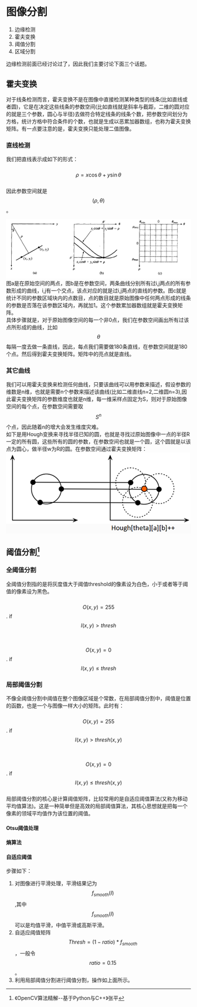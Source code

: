 # 图像分割

1. 边缘检测
2. 霍夫变换
3. 阈值分割
4. 区域分割

边缘检测前面已经讨论过了，因此我们主要讨论下面三个话题。

## 霍夫变换

对于线条检测而言，霍夫变换不是在图像中直接检测某种类型的线条\(比如直线或者圆\)，它是在决定这些线条的参数空间\(比如直线就是斜率与截距，二维的圆对应的就是三个参数，圆心与半径\)去做符合特定线条的线条个数，把参数空间划分为方格，统计方格中符合条件的个数，也就是生成以恶累加器数组，也称为霍夫变换矩阵。有一点要注意的是，霍夫变换只能处理二值图像。  

### 直线检测

我们把直线表示成如下的形式：  
  $$\rho = x\cos\theta + y\sin \theta$$  
因此参数空间就是$$(\rho, \theta)$$。

![](/assets/Hough_trans.png)  
图a是在原始空间的两点，图b是在参数空间，两条曲线分别所有过i,j两点的所有参数形成的曲线，i,j有一个交点，该点对应的就是过i,j两点的直线的参数。图c就是统计不同的参数区域块内的点数目，点的数目就是原始图像中任何两点形成的线条的参数是否落在该参数区域内，再就加1。这个参数累加器数组就是霍夫变换矩阵。  
具体步骤就是，对于原始图像空间的每一个非0点，我们在参数空间画出所有过该点所形成的曲线，比如$$\theta$$每隔一度去做一条直线，因此，每点我们需要做180条直线，在参数空间就是180个点。然后得到霍夫变换矩阵。矩阵中的亮点就是直线。

### 其它曲线

我们可以用霍夫变换来检测任何曲线，只要该曲线可以用参数来描述，假设参数的维数是n维，也就是需要n个参数来描述该曲线\(比如二维直线n=2,二维圆n=3\),因此霍夫变换矩阵的参数维度也就是n维，每一维采样点固定为S，则对于原始图像空间的每个点，在参数空间需要取$$S^n$$个点，因此随着n的增大会发生维度灾难。  
如下是用Hough变换来寻找半径已知的圆，也就是寻找过原始图像中一点的半径R一定的所有圆，这些所有的圆的参数，在参数空间也就是一个圆，这个圆就是以该点为圆心，做半径w为R的圆。在参数空间通过霍夫变换矩阵：  
![](/assets/Hough_Cycle.png)

## 阈值分割[^1]

### 全阈值分割

全阈值分割指的是将灰度值大于阈值threshold的像素设为白色，小于或者等于阈值的像素设为黑色。  
  $$O(x,y) = 255$$.  if  $$I(x,y) > thresh$$  
  $$O(x,y) = 0$$.  if  $$I(x,y) \le thresh$$

### 局部阈值分割

不像全阈值分割中阈值在整个图像区域是个常数，在局部阈值分割中，阈值是位置的函数，也是一个与图像一样大小的矩阵。此时有：  
  $$O(x,y) = 255$$.  if  $$I(x,y) > thresh(x,y)$$  
  $$O(x,y) = 0$$.  if  $$I(x,y) \le thresh(x,y)$$  
局部阈值分割的核心是计算阈值矩阵，比较常用的是自适应阈值算法\(又称为移动平均值算法\)。这是一种简单但是高效的局部阈值算法，其核心思想就是把每一个像素的领域平均值作为该位置的阈值。

#### Otsu阈值处理

#### 熵算法

#### 自适应阈值

步骤如下：

1. 对图像进行平滑处理，平滑结果记为$$f_{smooth}(I)$$,其中$$f_{smooth}(I)$$可以是均值平滑，中值平滑或高斯平滑。
2. 自适应阈值矩阵$$Thresh = (1-ratio)*f_{smooth}$$，一般令$$ratio=0.15$$。
3. 利用局部阈值分割进行阈值分割，操作如上面所示。       


[^1]: 《OpenCV算法精解--基于Python与C++》张平


